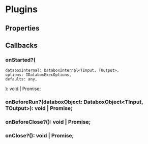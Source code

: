# Plugins

## Properties

## Callbacks

### onStarted?(
    databoxInternal: DataboxInternal<TInput, TOutput>,
    options: IDataboxExecOptions, 
    defaults: any, 
  ): void | Promise<void>;

### onBeforeRun?(databoxObject: DataboxObject<TInput, TOutput>): void | Promise<void>;

### onBeforeClose?(): void | Promise<void>;

### onClose?(): void | Promise<void>;